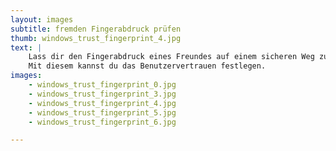 ```yaml
---
layout: images
subtitle: fremden Fingerabdruck prüfen
thumb: windows_trust_fingerprint_4.jpg
text: |
    Lass dir den Fingerabdruck eines Freundes auf einem sicheren Weg zukommen, wie z.B übers Telephon oder handschriftlich mit direkter Übergabe.   
    Mit diesem kannst du das Benutzervertrauen festlegen.
images:
    - windows_trust_fingerprint_0.jpg
    - windows_trust_fingerprint_3.jpg
    - windows_trust_fingerprint_4.jpg
    - windows_trust_fingerprint_5.jpg
    - windows_trust_fingerprint_6.jpg

---
```

